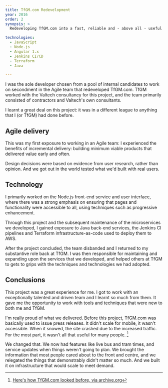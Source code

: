 ```yaml
---
title: TfGM.com Redevelopment
year: 2016
order: 2
synopsis: >
  Redeveloping TfGM.com into a fast, reliable and - above all - useful site for the people of Greater Manchester

technologies:
  - JavaScript
  - Node.js
  - Angular 1.x
  - Jenkins CI/CD
  - Terraform
  - Java

---
```

I was the sole developer chosen from a pool of internal candidates to work on secondment in the Agile team that 
redeveloped TfGM.com. TfGM worked with the Valtech consultancy for this project, and the team primarily consisted of 
contractors and Valtech's own consultants.

I learnt a great deal on this project: it was in a different league to anything that I (or TfGM) had done before.

## Agile delivery

This was my first exposure to working in an Agile team: I experienced the benefits of incremental delivery: 
building minimum viable products that delivered value early and often.

Design decisions were based on evidence from user research, rather than opinion. And we got out in the world tested 
what we'd built with real users.

## Technology

I primarily worked on the Node.js front-end service and user interface, where there was a strong emphasis on ensuring
that pages and functionality were accessible to all, using techniques such as progressive enhancement.

Through this project and the subsequent maintenance of the microservices we developed, I gained exposure to Java
back-end services, the Jenkins CI pipelines and Terraform infrastructure-as-code used to deploy them to AWS.

After the project concluded, the team disbanded and I returned to my substantive role back at TfGM. I was then 
responsible for maintaining and expanding upon the services that we developed, and helped others at TfGM to
gets to grips with the techniques and technologies we had adopted.

## Conclusions

This project was a great experience for me. I got to work with an exceptionally talented and driven team and I learnt
so much from them. It gave me the opportunity to work with tools and techniques that were new to both me and TfGM.

I'm really proud of what we delivered. Before this project, TfGM.com was basically used to issue press releases. 
It didn't scale for mobile, it wasn't accessible. When it snowed, the site crashed due to the increased traffic. 
For the most part, it wasn't all that useful for many people. [^1]

[^1]: [Here's how TfGM.com looked before, via archive.org](https://web.archive.org/web/20160204082805/http://www.tfgm.com/Pages/default.aspx)

We changed that. We now had features like live bus and tram times, and service updates when things weren't going to 
plan. We brought the information that most people cared about to the front and centre, and we relegated the things
that demonstrably didn't matter so much. And we built it on infrastructure that would scale to meet demand.